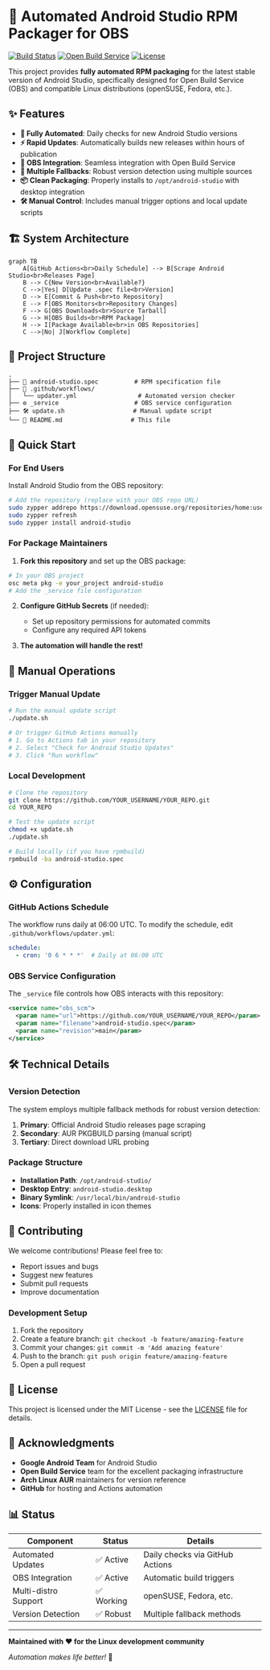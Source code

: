# 🚀 Automated Android Studio RPM Packager for OBS

[![Build Status](https://img.shields.io/github/actions/workflow/status/itachi-re/android-studio-obs/updater.yml?branch=main)](https://github.com/itachi-re/android-studio-obs/actions)
[![Open Build Service](https://img.shields.io/badge/OBS-Package-blue)](https://build.opensuse.org/package/show/home:itachi_re/android-studio/android-studio)
[![License](https://img.shields.io/badge/license-MIT-green)](LICENSE)

This project provides **fully automated RPM packaging** for the latest stable version of Android Studio, specifically designed for Open Build Service (OBS) and compatible Linux distributions (openSUSE, Fedora, etc.).

## ✨ Features

- **🤖 Fully Automated**: Daily checks for new Android Studio versions
- **⚡ Rapid Updates**: Automatically builds new releases within hours of publication
- **🔧 OBS Integration**: Seamless integration with Open Build Service
- **🔄 Multiple Fallbacks**: Robust version detection using multiple sources
- **📦 Clean Packaging**: Properly installs to `/opt/android-studio` with desktop integration
- **🛠️ Manual Control**: Includes manual trigger options and local update scripts

## 🏗️ System Architecture

```mermaid
graph TB
    A[GitHub Actions<br>Daily Schedule] --> B[Scrape Android Studio<br>Releases Page]
    B --> C{New Version<br>Available?}
    C -->|Yes| D[Update .spec file<br>Version]
    D --> E[Commit & Push<br>to Repository]
    E --> F[OBS Monitors<br>Repository Changes]
    F --> G[OBS Downloads<br>Source Tarball]
    G --> H[OBS Builds<br>RPM Package]
    H --> I[Package Available<br>in OBS Repositories]
    C -->|No| J[Workflow Complete]
```

## 📁 Project Structure

```
.
├── 📄 android-studio.spec          # RPM specification file
├── 🔧 .github/workflows/
│   └── updater.yml                 # Automated version checker
├── ⚙️ _service                     # OBS service configuration
├── 🛠️ update.sh                   # Manual update script
└── 📖 README.md                   # This file
```

## 🚀 Quick Start

### For End Users

Install Android Studio from the OBS repository:

```bash
# Add the repository (replace with your OBS repo URL)
sudo zypper addrepo https://download.opensuse.org/repositories/home:username/openSUSE_Tumbleweed/home:username.repo
sudo zypper refresh
sudo zypper install android-studio
```

### For Package Maintainers

1. **Fork this repository** and set up the OBS package:

```bash
# In your OBS project
osc meta pkg -e your_project android-studio
# Add the _service file configuration
```

2. **Configure GitHub Secrets** (if needed):
   - Set up repository permissions for automated commits
   - Configure any required API tokens

3. **The automation will handle the rest!**

## 🔧 Manual Operations

### Trigger Manual Update

```bash
# Run the manual update script
./update.sh

# Or trigger GitHub Actions manually
# 1. Go to Actions tab in your repository
# 2. Select "Check for Android Studio Updates"
# 3. Click "Run workflow"
```

### Local Development

```bash
# Clone the repository
git clone https://github.com/YOUR_USERNAME/YOUR_REPO.git
cd YOUR_REPO

# Test the update script
chmod +x update.sh
./update.sh

# Build locally (if you have rpmbuild)
rpmbuild -ba android-studio.spec
```

## ⚙️ Configuration

### GitHub Actions Schedule

The workflow runs daily at 06:00 UTC. To modify the schedule, edit `.github/workflows/updater.yml`:

```yaml
schedule:
  - cron: '0 6 * * *'  # Daily at 06:00 UTC
```

### OBS Service Configuration

The `_service` file controls how OBS interacts with this repository:

```xml
<service name="obs_scm">
  <param name="url">https://github.com/YOUR_USERNAME/YOUR_REPO</param>
  <param name="filename">android-studio.spec</param>
  <param name="revision">main</param>
</service>
```

## 🛠️ Technical Details

### Version Detection

The system employs multiple fallback methods for robust version detection:

1. **Primary**: Official Android Studio releases page scraping
2. **Secondary**: AUR PKGBUILD parsing (manual script)
3. **Tertiary**: Direct download URL probing

### Package Structure

- **Installation Path**: `/opt/android-studio/`
- **Desktop Entry**: `android-studio.desktop`
- **Binary Symlink**: `/usr/local/bin/android-studio`
- **Icons**: Properly installed in icon themes

## 🤝 Contributing

We welcome contributions! Please feel free to:

- Report issues and bugs
- Suggest new features
- Submit pull requests
- Improve documentation

### Development Setup

1. Fork the repository
2. Create a feature branch: `git checkout -b feature/amazing-feature`
3. Commit your changes: `git commit -m 'Add amazing feature'`
4. Push to the branch: `git push origin feature/amazing-feature`
5. Open a pull request

## 📝 License

This project is licensed under the MIT License - see the [LICENSE](LICENSE) file for details.

## 🙏 Acknowledgments

- **Google Android Team** for Android Studio
- **Open Build Service** team for the excellent packaging infrastructure
- **Arch Linux AUR** maintainers for version reference
- **GitHub** for hosting and Actions automation

## 📊 Status

| Component | Status | Details |
|-----------|--------|---------|
| Automated Updates | ✅ Active | Daily checks via GitHub Actions |
| OBS Integration | ✅ Active | Automatic build triggers |
| Multi-distro Support | ✅ Working | openSUSE, Fedora, etc. |
| Version Detection | ✅ Robust | Multiple fallback methods |

---

**Maintained with ❤️ for the Linux development community**

*Automation makes life better!* 🤖

